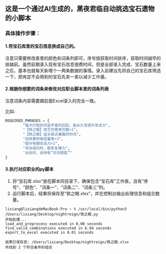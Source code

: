 ## 这是一个通过AI生成的，黑夜君临自动挑选宝石遗物的小脚本

### 具体操作步骤：

#### 1.将宝石库里的宝石信息换成自己的。

​		注意只需要修改表里的颜色和词条列即可，序号按获取时间排序，获取时间越早的排越前。虽然前期录入现有宝石信息很费时间，但是全部录入完成、宝石数量上来之后，基本也就每天新增个一两条数据的事情。录入前建议先将自己的宝石库筛选一下，把肯定不会用到的宝石先卖一卖以减少工作量。



#### 2.根据你想要的词条来修改对应职业脚本里的词条列表

注意词条内容需要跟前面Excel录入的完全一致。

比如:

```python
REQUIRED_PHRASES = {
        "每次打倒封印监牢里的囚犯，能永久性提升攻击力",
        "【铁之眼】技艺的使用次数+1",
        "【铁之眼】延长弱点暴露的时间",
        "加快累积绝招量表+3",
        "提升物理攻击力+2",
        "攻击成功时，能恢复精力",
        "出击时，会持有“石剑钥匙”"
}
```



#### 3.执行对应职业的py脚本

1. 将“宝石库.xlsx”放在脚本同目录下，确保包含“宝石库”工作表，且有“序号”、“颜色”、“词条一”、“词条二”、“词条三”列。
2. 运行脚本后，结果将保存至“铁之眼.xlsx”，并在控制台输出处理信息和组合数量。

```
lixiang@lixiangdeMacBook-Pro ~ % /usr/local/bin/python3 /Users/lixiang/Desktop/nightreign/铁之眼.py
开始处理...
load_and_preprocess executed in 0.08 seconds
find_valid_combinations executed in 6.94 seconds
export_to_excel executed in 0.01 seconds

结果已保存至: /Users/lixiang/Desktop/nightreign/铁之眼.xlsx
共找到 2 个符合条件的组合
```

